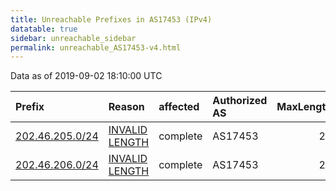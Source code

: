 ```yaml
---
title: Unreachable Prefixes in AS17453 (IPv4)
datatable: true
sidebar: unreachable_sidebar
permalink: unreachable_AS17453-v4.html
---
```


Data as of 2019-09-02 18:10:00 UTC


<div class="datatable-begin"></div>

| Prefix                                                   | Reason                                                                                                    | affected   | Authorized AS   |   MaxLength | Anchor                                       |   unreachable /24s |
|:---------------------------------------------------------|:----------------------------------------------------------------------------------------------------------|:-----------|:----------------|------------:|:---------------------------------------------|-------------------:|
| [202.46.205.0/24](https://stat.ripe.net/202.46.205.0/24) | [INVALID LENGTH](https://rpki-validator.ripe.net/announcement-preview?asn=AS17453&prefix=202.46.205.0/24) | complete   | AS17453         |          22 | [APNIC](unreachable_APNIC_RPKI_Root-v4.html) |                  1 |
| [202.46.206.0/24](https://stat.ripe.net/202.46.206.0/24) | [INVALID LENGTH](https://rpki-validator.ripe.net/announcement-preview?asn=AS17453&prefix=202.46.206.0/24) | complete   | AS17453         |          22 | [APNIC](unreachable_APNIC_RPKI_Root-v4.html) |                  1 |

<div class="datatable-end"></div>